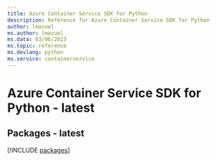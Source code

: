 ```yaml
---
title: Azure Container Service SDK for Python
description: Reference for Azure Container Service SDK for Python
author: lmazuel
ms.author: lmazuel
ms.data: 03/06/2023
ms.topic: reference
ms.devlang: python
ms.service: containerservice
---
```

# Azure Container Service SDK for Python - latest
## Packages - latest
[!INCLUDE [packages](container-service-index.md)]